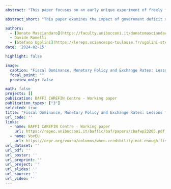 ```yaml
---
abstract: "This paper focuses on an early unique experiment of freely floating State-issued money, implemented in Venice between 1619 and 1666. Building on a new hand-collected database from a previously unexplored archival source, we show that, despite the Venetian ducat’s status as an international currency and the government’s reputation for fiscal prudence, its external value was significantly, and increasingly, affected by episodes of automatic government deficit monetization through the Banco del Giro during the crises of 1630 (outbreak of the bubonic plague) and 1648-50 (escalation of the Cretan War). This suggests that the institutional context plays an important role in the transmission mechanism between government deficit monetization and exchange rates."

abstract_short: "This paper examines the impact of government deficit monetization on the external value of Venetian ducats during crises in the 17th century. Despite Venice's reputation for fiscal prudence, the ducat's value declined due to monetary policies during the plague of 1630 and the Cretan War."

authors:
  - [Donato Masciandaro](https://faculty.unibocconi.it/donatomasciandaro/)
  - Davide Romelli
  - [Stefano Ugolini](https://lereps.sciencespo-toulouse.fr/ugolini-stefano-581)
date: '2024-02-15'

highlight: false

image:
  caption: "Fiscal Dominance, Monetary Policy and Exchange Rates: Lessons from Early-Modern Venice"
  focal_point: ""
  preview_only: false

math: false
projects: []
publication: BAFFI CAREFIN Centre - Working paper
publication_types: ["3"]
selected: true
title: "Fiscal Dominance, Monetary Policy and Exchange Rates: Lessons from Early-Modern Venice"
url_code: ''
links:
  - name: BAFFI CAREFIN Centre - Working paper
    url: https://repec.unibocconi.it/baffic/baf/papers/cbafwp23205.pdf
  - name: VoxEU
    url: https://cepr.org/voxeu/columns/when-credibility-not-enough-fiscal-dominance-monetary-policy-and-exchange-rates-early
url_dataset: ''
url_pdf: ''
url_poster: ''
url_preprint: ''
url_project: ''
url_slides: ''
url_source: ''
url_video: ''
---
```

